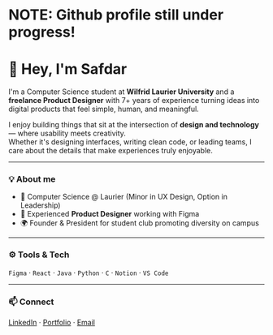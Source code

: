 # NOTE: Github profile still under progress!

# 👋 Hey, I'm Safdar

I'm a Computer Science student at **Wilfrid Laurier University** and a **freelance Product Designer** with 7+ years of experience turning ideas into digital products that feel simple, human, and meaningful.

I enjoy building things that sit at the intersection of **design and technology** — where usability meets creativity.  
Whether it's designing interfaces, writing clean code, or leading teams, I care about the details that make experiences truly enjoyable.

---

### 💡 About me
- 🧠 Computer Science @ Laurier (Minor in UX Design, Option in Leadership)
- 🎨 Experienced **Product Designer** working with Figma  
- 🌍 Founder & President for student club promoting diversity on campus  

---

### ⚙️ Tools & Tech
`Figma` · `React` · `Java` · `Python` · `C` · `Notion` · `VS Code`

---

### 📫 Connect
[LinkedIn](https://linkedin.com/in/safdarmd) · [Portfolio](https://dribbble.com/safdarmd) · [Email](mailto:work.safdarmd@gmail.com)

